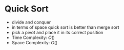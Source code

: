 # Quick Sort
- divide and conquer
- in terms of space quick sort is better than merge sort
- pick a pivot and place it in its correct position
- Time Complexity: $O()$
- Space Complexity: $O()$

```python

```